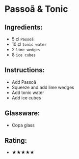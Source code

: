 # Passoã & Tonic

## Ingredients:
- 5 cl `Passoã`
- 10 cl `tonic water`
- 2 `lime wedges`
- 8 `ice cubes`

## Instructions:
- Add Passoã
- Squeeze and add lime wedges
- Add tonic water
- Add ice cubes

## Glassware:
- Copa glass

## Rating:
- ★★★★★